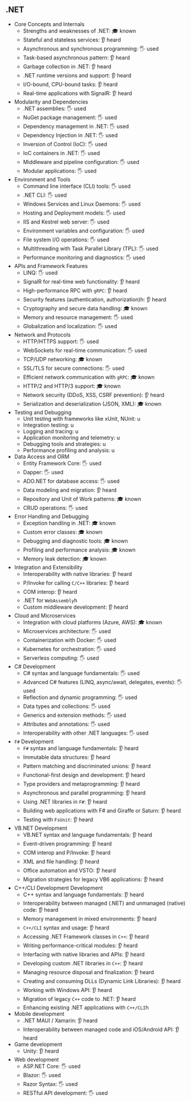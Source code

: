 ## .NET

- Core Concepts and Internals
  - Strengths and weaknesses of .NET: 🎓 known
  - Stateful and stateless services: 👂 heard
  - Asynchronous and synchronous programming: 🖐️ used
  - Task-based asynchronous pattern: 👂 heard
  - Garbage collection in .NET: 👂 heard
  - .NET runtime versions and support: 👂 heard
  - I/O-bound, CPU-bound tasks: 👂 heard
  - Real-time applications with SignalR: 👂 heard
- Modularity and Dependencies
  - .NET assemblies: 🖐️ used
  - NuGet package management: 🖐️ used
  - Dependency management in .NET: 🖐️ used
  - Dependency Injection in .NET: 🖐️ used
  - Inversion of Control (IoC): 🖐️ used
  - IoC containers in .NET: 🖐️ used
  - Middleware and pipeline configuration: 🖐️ used
  - Modular applications: 🖐️ used
- Environment and Tools
  - Command line interface (CLI) tools: 🖐️ used
  - .NET CLI: 🖐️ used
  - Windows Services and Linux Daemons: 🖐️ used
  - Hosting and Deployment models: 🖐️ used
  - IIS and Kestrel web server: 🖐️ used
  - Environment variables and configuration: 🖐️ used
  - File system I/O operations: 🖐️ used
  - Multithreading with Task Parallel Library (TPL): 🖐️ used
  - Performance monitoring and diagnostics: 🖐️ used
- APIs and Framework Features
  - LINQ: 🖐️ used
  - SignalR for real-time web functionality: 👂 heard
  - High-performance RPC with `gRPC`: 👂 heard
  - Security features (authentication, authorization)h: 👂 heard
  - Cryptography and secure data handling: 🎓 known
  - Memory and resource management: 🖐️ used
  - Globalization and localization: 🖐️ used
- Network and Protocols
  - HTTP/HTTPS support: 🖐️ used
  - WebSockets for real-time communication: 🖐️ used
  - TCP/UDP networking: 🎓 known
  - SSL/TLS for secure connections: 🖐️ used
  - Efficient network communication with `gRPC`: 🎓 known
  - HTTP/2 and HTTP/3 support: 🎓 known
  - Network security (DDoS, XSS, CSRF prevention): 👂 heard
  - Serialization and deserialization (JSON, XML): 🎓 known
- Testing and Debugging
  - Unit testing with frameworks like xUnit, NUnit: u
  - Integration testing: u
  - Logging and tracing: u
  - Application monitoring and telemetry: u
  - Debugging tools and strategies: u
  - Performance profiling and analysis: u
- Data Access and ORM
  - Entity Framework Core: 🖐️ used
  - Dapper: 🖐️ used
  - ADO.NET for database access: 🖐️ used
  - Data modeling and migration: 👂 heard
  - Repository and Unit of Work patterns: 🎓 known
  - CRUD operations: 🖐️ used
- Error Handling and Debugging
  - Exception handling in .NET: 🎓 known
  - Custom error classes: 🎓 known
  - Debugging and diagnostic tools: 🎓 known
  - Profiling and performance analysis: 🎓 known
  - Memory leak detection: 🎓 known
- Integration and Extensibility
  - Interoperability with native libraries: 👂 heard
  - P/Invoke for calling `C/C++` libraries: 👂 heard
  - COM interop: 👂 heard
  - .NET for `WebAssembly`h
  - Custom middleware development: 👂 heard
- Cloud and Microservices
  - Integration with cloud platforms (Azure, AWS): 🎓 known
  - Microservices architecture: 🖐️ used
  - Containerization with Docker: 🖐️ used
  - Kubernetes for orchestration: 🖐️ used
  - Serverless computing: 🖐️ used
- C# Development
  - C# syntax and language fundamentals: 🖐️ used
  - Advanced C# features (LINQ, async/await, delegates, events): 🖐️ used
  - Reflection and dynamic programming: 🖐️ used
  - Data types and collections: 🖐️ used
  - Generics and extension methods: 🖐️ used
  - Attributes and annotations: 🖐️ used
  - Interoperability with other .NET languages: 🖐️ used
- `F#` Development
  - `F#` syntax and language fundamentals: 👂 heard
  - Immutable data structures: 👂 heard
  - Pattern matching and discriminated unions: 👂 heard
  - Functional-first design and development: 👂 heard
  - Type providers and metaprogramming: 👂 heard
  - Asynchronous and parallel programming: 👂 heard
  - Using .NET libraries in `F#`: 👂 heard
  - Building web applications with F# and Giraffe or Saturn: 👂 heard
  - Testing with `FsUnit`: 👂 heard
- VB.NET Development
  - VB.NET syntax and language fundamentals: 👂 heard
  - Event-driven programming: 👂 heard
  - COM interop and P/Invoke: 👂 heard
  - XML and file handling: 👂 heard
  - Office automation and VSTO: 👂 heard
  - Migration strategies for legacy VB6 applications: 👂 heard
- C++/CLI Development Development
  - C++ syntax and language fundamentals: 👂 heard
  - Interoperability between managed (.NET) and unmanaged (native) code: 👂 heard
  - Memory management in mixed environments: 👂 heard
  - `C++/CLI` syntax and usage: 👂 heard
  - Accessing .NET Framework classes in `C++`: 👂 heard
  - Writing performance-critical modules: 👂 heard
  - Interfacing with native libraries and APIs: 👂 heard
  - Developing custom .NET libraries in `C++`: 👂 heard
  - Managing resource disposal and finalization: 👂 heard
  - Creating and consuming DLLs (Dynamic Link Libraries): 👂 heard
  - Working with Windows API: 👂 heard
  - Migration of legacy `C++` code to .NET: 👂 heard
  - Enhancing existing .NET applications with `C++/CLI`h
- Mobile development
  - .NET MAUI / Xamarin: 👂 heard
  - Interoperability between managed code and iOS/Android API: 👂 heard
- Game development
  - Unity: 👂 heard
- Web development
  - ASP.NET Core: 🖐️ used
  - Blazor: 🖐️ used
  - Razor Syntax: 🖐️ used
  - RESTful API development: 🖐️ used
